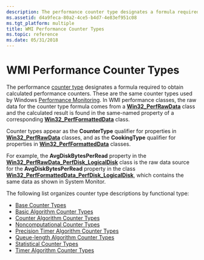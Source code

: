 ```yaml
---
description: The performance counter type designates a formula required to obtain calculated performance counters. These are the same counter types used by Windows Performance Monitoring.
ms.assetid: d4a9feca-80a2-4ce5-b4d7-4e83ef951c08
ms.tgt_platform: multiple
title: WMI Performance Counter Types
ms.topic: reference
ms.date: 05/31/2018
---
```


# WMI Performance Counter Types

The performance [counter type](/previous-versions/windows/it-pro/windows-server-2003/cc785636(v=ws.10)) designates a formula required to obtain calculated performance counters. These are the same counter types used by Windows [Performance Monitoring](/windows/desktop/PerfCtrs/performance-counters-portal). In WMI performance classes, the raw data for the counter type formula comes from a [**Win32\_PerfRawData**](/windows/desktop/CIMWin32Prov/win32-perfrawdata) class and the calculated result is found in the same-named property of a corresponding [**Win32\_PerfFormattedData**](/windows/desktop/CIMWin32Prov/win32-perfformatteddata) class.

Counter types appear as the **CounterType** qualifier for properties in [**Win32\_PerfRawData**](/windows/desktop/CIMWin32Prov/win32-perfrawdata) classes, and as the **CookingType** qualifier for properties in [**Win32\_PerfFormattedData**](/windows/desktop/CIMWin32Prov/win32-perfformatteddata) classes.

For example, the **AvgDiskBytesPerRead** property in the [**Win32\_PerfRawData\_PerfDisk\_LogicalDisk**](./retrieving-raw-and-formatted-performance-data.md) class is the raw data source for the **AvgDiskBytesPerRead** property in the class [**Win32\_PerfFormattedData\_PerfDisk\_LogicalDisk**](./retrieving-raw-and-formatted-performance-data.md), which contains the same data as shown in System Monitor.

The following list organizes counter type descriptions by functional type:

-   [Base Counter Types](base-counter-types.md)
-   [Basic Algorithm Counter Types](basic-algorithm-counter-types.md)
-   [Counter Algorithm Counter Types](counter-algorithm-counter-types.md)
-   [Noncomputational Counter Types](noncomputational-counter-types.md)
-   [Precision Timer Algorithm Counter Types](precision-timer-algorithm-counter-types.md)
-   [Queue-length Algorithm Counter Types](queue-length-algorithm-counter-types.md)
-   [Statistical Counter Types](statistical-counter-types.md)
-   [Timer Algorithm Counter Types](timer-algorithm-counter-types.md)

 

 
